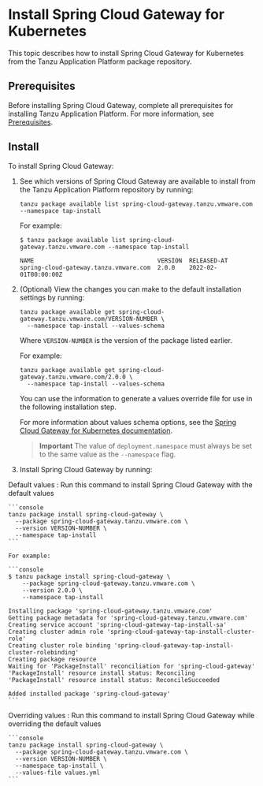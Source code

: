 # Install Spring Cloud Gateway for Kubernetes

This topic describes how to install Spring Cloud Gateway for Kubernetes from the
Tanzu Application Platform package repository.

## <a id='prereqs'></a>Prerequisites

Before installing Spring Cloud Gateway, complete all prerequisites for installing
Tanzu Application Platform. For more information, see [Prerequisites](../prerequisites.hbs.md).

## <a id='install'></a> Install

To install Spring Cloud Gateway:

1. See which versions of Spring Cloud Gateway are available to install from the
   Tanzu Application Platform repository by running:

    ```console
    tanzu package available list spring-cloud-gateway.tanzu.vmware.com --namespace tap-install
    ```

    For example:

    ```console
    $ tanzu package available list spring-cloud-gateway.tanzu.vmware.com --namespace tap-install

    NAME                                   VERSION  RELEASED-AT
    spring-cloud-gateway.tanzu.vmware.com  2.0.0    2022-02-01T00:00:00Z
    ```

2. (Optional) View the changes you can make to the default installation settings by running:

    ```console
    tanzu package available get spring-cloud-gateway.tanzu.vmware.com/VERSION-NUMBER \
      --namespace tap-install --values-schema
    ```

    Where `VERSION-NUMBER` is the version of the package listed earlier.

    For example:

    ```console
    tanzu package available get spring-cloud-gateway.tanzu.vmware.com/2.0.0 \
      --namespace tap-install --values-schema
    ```

    You can use the information to generate a values override file for use in the following
    installation step.

    For more information about values schema options, see the
    [Spring Cloud Gateway for Kubernetes documentation](https://docs.vmware.com/en/VMware-Spring-Cloud-Gateway-for-Kubernetes/index.html).

    > **Important** The value of `deployment.namespace` must always be set to the same value as the
    > `--namespace` flag.

3. Install Spring Cloud Gateway by running:

Default values
: Run this command to install Spring Cloud Gateway with the default values

    ```console
    tanzu package install spring-cloud-gateway \
      --package spring-cloud-gateway.tanzu.vmware.com \
      --version VERSION-NUMBER \
      --namespace tap-install
    ```

    For example:

    ```console
    $ tanzu package install spring-cloud-gateway \
        --package spring-cloud-gateway.tanzu.vmware.com \
        --version 2.0.0 \
        --namespace tap-install

    Installing package 'spring-cloud-gateway.tanzu.vmware.com'
    Getting package metadata for 'spring-cloud-gateway.tanzu.vmware.com'
    Creating service account 'spring-cloud-gateway-tap-install-sa'
    Creating cluster admin role 'spring-cloud-gateway-tap-install-cluster-role'
    Creating cluster role binding 'spring-cloud-gateway-tap-install-cluster-rolebinding'
    Creating package resource
    Waiting for 'PackageInstall' reconciliation for 'spring-cloud-gateway'
    'PackageInstall' resource install status: Reconciling
    'PackageInstall' resource install status: ReconcileSucceeded

    Added installed package 'spring-cloud-gateway'
    ```

Overriding values
: Run this command to install Spring Cloud Gateway while overriding the default values

    ```console
    tanzu package install spring-cloud-gateway \
      --package spring-cloud-gateway.tanzu.vmware.com \
      --version VERSION-NUMBER \
      --namespace tap-install \
      --values-file values.yml
    ```
